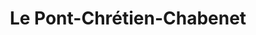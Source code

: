 ---
title: Le Pont-Chrétien-Chabenet
url: /le-pont-chretien-chabenet/
latitude: 46.628
longitude: 1.483
---